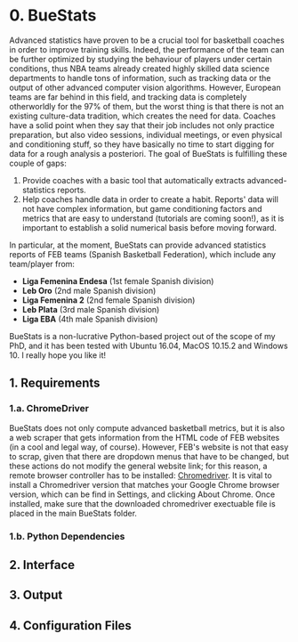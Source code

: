 # 0. BueStats
Advanced statistics have proven to be a crucial tool for basketball coaches in order to improve training skills. Indeed, the performance of the team can be further optimized by studying the behaviour of players under certain conditions, thus NBA teams already created highly skilled data science departments to handle tons of information, such as tracking data or the output of other advanced computer vision algorithms. However, European teams are far behind in this field, and tracking data is completely otherworldly for the 97% of them, but the worst thing is that there is not an existing culture-data tradition, which creates the need for data. Coaches have a solid point when they say that their job includes not only practice preparation, but also video sessions, individual meetings, or even physical and conditioning stuff, so they have basically no time to start digging for data for a rough analysis a posteriori. 
The goal of BueStats is fulfilling these couple of gaps:
1. Provide coaches with a basic tool that automatically extracts advanced-statistics reports. 
2. Help coaches handle data in order to create a habit. Reports' data will not have complex information, but game conditioning factors and metrics that are easy to understand (tutorials are coming soon!), as it is important to establish a solid numerical basis before moving forward. 

In particular, at the moment, BueStats can provide advanced statistics reports of FEB teams (Spanish Basketball Federation), which include any team/player from: 
- **Liga Femenina Endesa** (1st female Spanish division)
- **Leb Oro** (2nd male Spanish division)
- **Liga Femenina 2** (2nd female Spanish division)
- **Leb Plata** (3rd male Spanish division)
- **Liga EBA** (4th male Spanish division)

BueStats is a non-lucrative Python-based project out of the scope of my PhD, and it has been tested with Ubuntu 16.04, MacOS 10.15.2 and Windows 10. I really hope you like it! 

## 1. Requirements
### 1.a. ChromeDriver
BueStats does not only compute advanced basketball metrics, but it is also a web scraper that gets information from the HTML code of FEB websites (in a cool and legal way, of course). However, FEB's website is not that easy to scrap, given that there are dropdown menus that have to be changed, but these actions do not modify the general website link; for this reason, a remote browser controller has to be installed: [Chromedriver](https://chromedriver.chromium.org/). It is vital to install a Chromedriver version that matches your Google Chrome browser version, which can be find in Settings, and clicking About Chrome. Once installed, make sure that the downloaded chromedriver exectuable file is placed in the main BueStats folder. 


### 1.b. Python Dependencies

## 2. Interface

## 3. Output

## 4. Configuration Files


